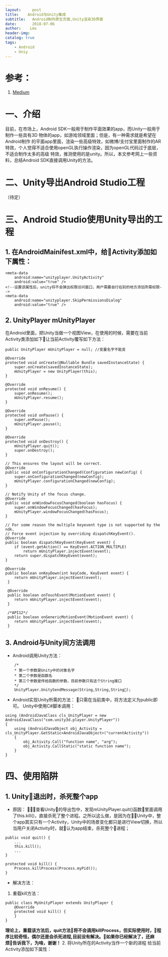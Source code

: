 ```yaml
---
layout:     post
title:    Android与Unity集成 
subtitle:   Android制作原生页面,Unity渲染3D界面
date:       2018-07-06
author:    Lmx 
header-img: 
catalog: true
tags: 
    - Android
    - Uniy
---
```

# 参考：
1. [Medium](https://medium.com/@ashoni/android-unity-integration-47756b9d53bd)
# 一、介绍
目前，在市场上，Android SDK一般用于制作平面效果的app，而Unity一般用于制作一些具有3D 物体的app，如游戏领域里面；但是，有一种需求就是希望在Android制作
的平面app里面，渲染一些高级特效，如微博/支付宝里面制作的AR特效，个人觉得不适合使用openGL执行操作渲染，因为openGL代码过于底层，不适合制作太多的高级
特效，推测使用的是unity。所以，本文参考网上一些资料，总结Android SDK直接调用Unity的方法。
#  二、Unity导出Android Studio工程
（待定）
# 三、Android Studio使用Unity导出的工程
## 1. 在AndroidMainifest.xml中，给Activity添加如下属性：
```
<meta-data
    android:name="unityplayer.UnityActivity"
    android:value="true" />
<!--设置该属性后，unity将不会弹出权限访问窗口，用户需要自行在别的地方添加所需权限-->
<meta-data
    android:name="unityplayer.SkipPermissionsDialog"
    android:value="true" />
```
## 2. UnityPlayer  mUnityPlayer
在Android里面，把Unity当做一个视图View，在使用的时候，需要在当前Activity类添加如下让当前Activity覆写如下方法：
```
public UnityPlayer mUnityPlayer = null; //变量名字不能变

@Override
protected void onCreate(@Nullable Bundle savedInstanceState) {
    super.onCreate(savedInstanceState);
    mUnityPlayer = new UnityPlayer(this);
}

@Override
protected void onResume() {
    super.onResume();
    mUnityPlayer.resume();
}

@Override
protected void onPause() {
    super.onPause();
    mUnityPlayer.pause();
}

@Override
protected void onDestroy() {
    mUnityPlayer.quit();
    super.onDestroy();
}

// This ensures the layout will be correct.
@Override
public void onConfigurationChanged(Configuration newConfig) {
    super.onConfigurationChanged(newConfig);
    mUnityPlayer.configurationChanged(newConfig);
}

// Notify Unity of the focus change.
@Override
public void onWindowFocusChanged(boolean hasFocus) {
    super.onWindowFocusChanged(hasFocus);
    mUnityPlayer.windowFocusChanged(hasFocus);
}

// For some reason the multiple keyevent type is not supported by the ndk.
// Force event injection by overriding dispatchKeyEvent().
@Override
public boolean dispatchKeyEvent(KeyEvent event) {
    if (event.getAction() == KeyEvent.ACTION_MULTIPLE)
        return mUnityPlayer.injectEvent(event);
    return super.dispatchKeyEvent(event);
}

@Override
public boolean onKeyDown(int keyCode, KeyEvent event) {
    return mUnityPlayer.injectEvent(event);
 }

 @Override
 public boolean onTouchEvent(MotionEvent event) {
    return mUnityPlayer.injectEvent(event);
 }

 /*API12*/
 public boolean onGenericMotionEvent(MotionEvent event) {
    return mUnityPlayer.injectEvent(event);
 }
```

## 3. Android与Unity间方法调用
- Android调用Unity方法：
```
    /*
    * 第一个参数是Unity中的对象名字
    * 第二个参数是函数名
    * 第三个参数是传给函数的参数，目前参数只有这个String接口
    */
    UnityPlayer.UnitySendMessage(String,String,String);
```

- Android实现Unity所需的方法：
    只需在当前类中，将方法定义为public即可。
    Unity中使用C#脚本调用：
```
using (AndroidJavaClass cls_UnityPlayer = new AndroidJavaClass("com.unity3d.player.UnityPlayer"))
{
    using (AndroidJavaObject obj_Activity = cls_UnityPlayer.GetStatic<AndroidJavaObject>("currentActivity"))
    {
        obj_Activity.Call("function name", "arg");
        obj_Activity.CallStatic("static function name");
    }
}
```
# 四、使用陷阱
## 1. Unity退出时，杀死整个app
- 原因：
    查看Unity的导出包中，发现mUnityPlayer.quit()函数里面调用了this.kill()，直接杀死了整个进程。之所以这么做，是因为在Unity中，整个app其实只有一个Activity，Unity中的场景变化都只是进行View切换，所以当用户关闭Activity时，就认为app结束，杀死整个进程；
```
public void quit() {
    ...
    this.kill();
    ...
}

protected void kill() {
    Process.killProcess(Process.myPid());
}
```
- 解决方法：
1. 重载kill方法：
```
public class MyUnityPlayer extends UnityPlayer {
    @Override
    protected void kill() {
    }
}
```
**理论上，重载该方法后，quit方法将不会调用killProcess，但实际使用时，程序比较奇怪，偶尔还是会杀死进程,目前没有解决。如果你已经解决了，还麻烦告诉我下，为啥，谢谢！**
2. 将Unity所在的Activity当作一个新的进程
给当前Activity添加如下属性：


